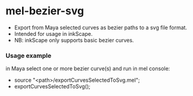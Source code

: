 # mel-bezier-svg

- Export from Maya selected curves as bezier paths to a svg file format.
- Intended for usage in inkScape. 
- NB: inkScape only supports basic bezier curves.

### Usage example
in Maya select one or more bezier curve(s) and run in mel console:
- source "\<path\>/exportCurvesSelectedToSvg.mel";
- exportCurvesSelectedToSvg();
